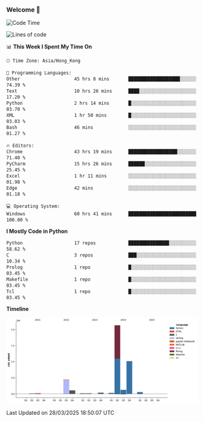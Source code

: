 ### Welcome 👋

<!--START_SECTION:waka-->
![Code Time](http://img.shields.io/badge/Code%20Time-1%2C754%20hrs%204%20mins-blue)

![Lines of code](https://img.shields.io/badge/From%20Hello%20World%20I%27ve%20Written-4.0%20million%20lines%20of%20code-blue)

📊 **This Week I Spent My Time On** 

```text
🕑︎ Time Zone: Asia/Hong_Kong

💬 Programming Languages: 
Other                    45 hrs 8 mins       ███████████████████░░░░░░   74.39 % 
Text                     10 hrs 26 mins      ████░░░░░░░░░░░░░░░░░░░░░   17.20 % 
Python                   2 hrs 14 mins       █░░░░░░░░░░░░░░░░░░░░░░░░   03.70 % 
XML                      1 hr 50 mins        █░░░░░░░░░░░░░░░░░░░░░░░░   03.03 % 
Bash                     46 mins             ░░░░░░░░░░░░░░░░░░░░░░░░░   01.27 % 

🔥 Editors: 
Chrome                   43 hrs 19 mins      ██████████████████░░░░░░░   71.40 % 
PyCharm                  15 hrs 26 mins      ██████░░░░░░░░░░░░░░░░░░░   25.45 % 
Excel                    1 hr 11 mins        ░░░░░░░░░░░░░░░░░░░░░░░░░   01.98 % 
Edge                     42 mins             ░░░░░░░░░░░░░░░░░░░░░░░░░   01.18 % 

💻 Operating System: 
Windows                  60 hrs 41 mins      █████████████████████████   100.00 % 
```

**I Mostly Code in Python** 

```text
Python                   17 repos            ███████████████░░░░░░░░░░   58.62 % 
C                        3 repos             ███░░░░░░░░░░░░░░░░░░░░░░   10.34 % 
Prolog                   1 repo              █░░░░░░░░░░░░░░░░░░░░░░░░   03.45 % 
Makefile                 1 repo              █░░░░░░░░░░░░░░░░░░░░░░░░   03.45 % 
Tcl                      1 repo              █░░░░░░░░░░░░░░░░░░░░░░░░   03.45 % 
```



**Timeline**

![Lines of Code chart](https://raw.githubusercontent.com/xhj2501/xhj2501/main/assets/bar_graph.png)


 Last Updated on 28/03/2025 18:50:07 UTC
<!--END_SECTION:waka-->

